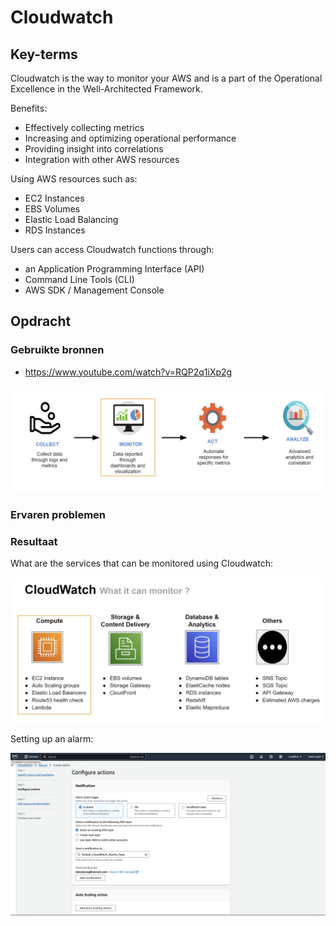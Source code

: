 # Cloudwatch

## Key-terms

Cloudwatch is the way to monitor your AWS and is a part of the Operational Excellence in the Well-Architected Framework. 

Benefits:
- Effectively collecting metrics
- Increasing and optimizing operational performance
- Providing insight into correlations
- Integration with other AWS resources

Using AWS resources such as:

- EC2 Instances
- EBS Volumes
- Elastic Load Balancing 
- RDS Instances

Users can access Cloudwatch functions through:
- an Application Programming Interface (API)
- Command Line Tools (CLI)
- AWS SDK / Management Console


## Opdracht
### Gebruikte bronnen

- https://www.youtube.com/watch?v=RQP2q1iXp2g

![Alt text](06_includes/Cloudwatch.png)


### Ervaren problemen


### Resultaat

What are the services that can be monitored using Cloudwatch:

![Alt text](<06_includes/Cloudwatch monitoring.png>)


Setting up an alarm:

![Alt text](<06_includes/Cloudwatch alarm.png>)